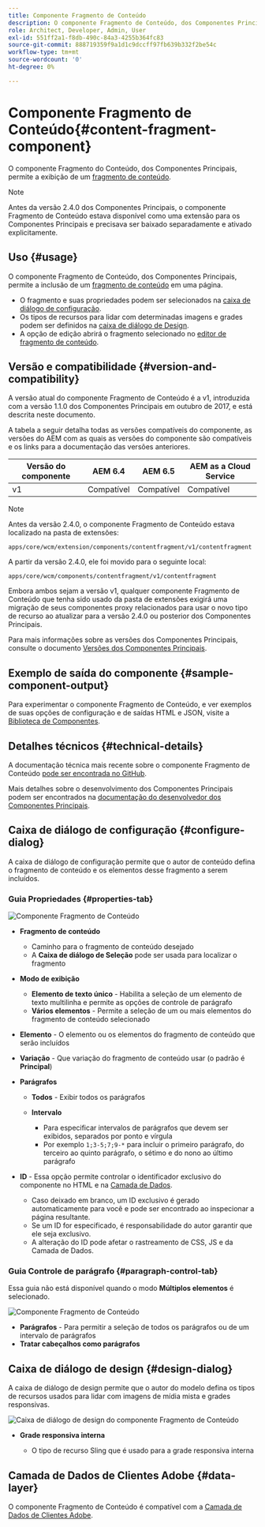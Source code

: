 ```yaml
---
title: Componente Fragmento de Conteúdo
description: O componente Fragmento de Conteúdo, dos Componentes Principais, permite a exibição de um fragmento de conteúdo.
role: Architect, Developer, Admin, User
exl-id: 551ff2a1-f8db-490c-84a3-4255b364fc83
source-git-commit: 888719359f9a1d1c9dccff97fb639b332f2be54c
workflow-type: tm+mt
source-wordcount: '0'
ht-degree: 0%

---
```


# Componente Fragmento de Conteúdo{#content-fragment-component}

O componente Fragmento do Conteúdo, dos Componentes Principais, permite a exibição de um [fragmento de conteúdo](https://experienceleague.adobe.com/docs/experience-manager-cloud-service/assets/content-fragments/content-fragments.html).

>[!NOTE]
>
>Antes da versão 2.4.0 dos Componentes Principais, o componente Fragmento de Conteúdo estava disponível como uma extensão para os Componentes Principais e precisava ser baixado separadamente e ativado explicitamente.

## Uso {#usage}

O componente Fragmento de Conteúdo, dos Componentes Principais, permite a inclusão de um [fragmento de conteúdo](https://experienceleague.adobe.com/docs/experience-manager-cloud-service/assets/content-fragments/content-fragments.html) em uma página.

* O fragmento e suas propriedades podem ser selecionados na [caixa de diálogo de configuração](#configure-dialog).
* Os tipos de recursos para lidar com determinadas imagens e grades podem ser definidos na [caixa de diálogo de Design](#design-dialog).
* A opção de edição abrirá o fragmento selecionado no [editor de fragmento de conteúdo](https://experienceleague.adobe.com/docs/experience-manager-cloud-service/assets/content-fragments/content-fragments-variations.html).

## Versão e compatibilidade {#version-and-compatibility}

A versão atual do componente Fragmento de Conteúdo é a v1, introduzida com a versão 1.1.0 dos Componentes Principais em outubro de 2017, e está descrita neste documento.

A tabela a seguir detalha todas as versões compatíveis do componente, as versões do AEM com as quais as versões do componente são compatíveis e os links para a documentação das versões anteriores.

| Versão do componente | AEM 6.4 | AEM 6.5 | AEM as a Cloud Service |
|--- |--- |---|---|
| v1 | Compatível | Compatível | Compatível |

>[!NOTE]
>
>Antes da versão 2.4.0, o componente Fragmento de Conteúdo estava localizado na pasta de extensões:
>
> `apps/core/wcm/extension/components/contentfragment/v1/contentfragment`
> 
>A partir da versão 2.4.0, ele foi movido para o seguinte local:
>
>`apps/core/wcm/components/contentfragment/v1/contentfragment`
>
>Embora ambos sejam a versão v1, qualquer componente Fragmento de Conteúdo que tenha sido usado da pasta de extensões exigirá uma migração de seus componentes proxy relacionados para usar o novo tipo de recurso ao atualizar para a versão 2.4.0 ou posterior dos Componentes Principais.

Para mais informações sobre as versões dos Componentes Principais, consulte o documento [Versões dos Componentes Principais](/help/versions.md).

## Exemplo de saída do componente {#sample-component-output}

Para experimentar o componente Fragmento de Conteúdo, e ver exemplos de suas opções de configuração e de saídas HTML e JSON, visite a [Biblioteca de Componentes](https://adobe.com/go/aem_cmp_library_cf_br).

## Detalhes técnicos {#technical-details}

A documentação técnica mais recente sobre o componente Fragmento de Conteúdo [pode ser encontrada no GitHub](https://adobe.com/go/aem_cmp_tech_cf_v1_br).

Mais detalhes sobre o desenvolvimento dos Componentes Principais podem ser encontrados na [documentação do desenvolvedor dos Componentes Principais](/help/developing/overview.md).

## Caixa de diálogo de configuração {#configure-dialog}

A caixa de diálogo de configuração permite que o autor de conteúdo defina o fragmento de conteúdo e os elementos desse fragmento a serem incluídos.

### Guia Propriedades {#properties-tab}

![Componente Fragmento de Conteúdo](/help/assets/content-fragment-edit-properties.png)

* **Fragmento de conteúdo**

   * Caminho para o fragmento de conteúdo desejado
   * A **Caixa de diálogo de Seleção** pode ser usada para localizar o fragmento

* **Modo de exibição**
   * **Elemento de texto único** - Habilita a seleção de um elemento de texto multilinha e permite as opções de controle de parágrafo
   * **Vários elementos** - Permite a seleção de um ou mais elementos do fragmento de conteúdo selecionado
* **Elemento** - O elemento ou os elementos do fragmento de conteúdo que serão incluídos
* **Variação** - Que variação do fragmento de conteúdo usar (o padrão é **Principal**)

* **Parágrafos**

   * **Todos** - Exibir todos os parágrafos
   * **Intervalo**

      * Para especificar intervalos de parágrafos que devem ser exibidos, separados por ponto e vírgula
      * Por exemplo `1;3-5;7;9-*` para incluir o primeiro parágrafo, do terceiro ao quinto parágrafo, o sétimo e do nono ao último parágrafo
* **ID** - Essa opção permite controlar o identificador exclusivo do componente no HTML e na [Camada de Dados](/help/developing/data-layer/overview.md).
   * Caso deixado em branco, um ID exclusivo é gerado automaticamente para você e pode ser encontrado ao inspecionar a página resultante.
   * Se um ID for especificado, é responsabilidade do autor garantir que ele seja exclusivo.
   * A alteração do ID pode afetar o rastreamento de CSS, JS e da Camada de Dados.

### Guia Controle de parágrafo {#paragraph-control-tab}

Essa guia não está disponível quando o modo **Múltiplos elementos** é selecionado.

![Componente Fragmento de Conteúdo](/help/assets/content-fragment-edit-paragraph.png)

* **Parágrafos** - Para permitir a seleção de todos os parágrafos ou de um intervalo de parágrafos
* **Tratar cabeçalhos como parágrafos**

## Caixa de diálogo de design {#design-dialog}

A caixa de diálogo de design permite que o autor do modelo defina os tipos de recursos usados para lidar com imagens de mídia mista e grades responsivas.

![Caixa de diálogo de design do componente Fragmento de Conteúdo](/help/assets/content-fragment-design.png)

* **Grade responsiva interna**

   * O tipo de recurso Sling que é usado para a grade responsiva interna

## Camada de Dados de Clientes Adobe {#data-layer}

O componente Fragmento de Conteúdo é compatível com a [Camada de Dados de Clientes Adobe](/help/developing/data-layer/overview.md).
